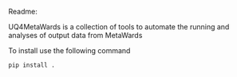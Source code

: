 Readme:

UQ4MetaWards is a collection of tools to automate the running and analyses of output data from MetaWards

To install use the following command

`pip install .`